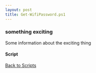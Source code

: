 ```yaml
---
layout: post
title: Get-WifiPassword.ps1
---
```


### something exciting

Some information about the exciting thing

#### Script

<script async src="https://gist-it.appspot.com/github.com/BanterBoy/scripts-blog/blob/master/PowerShell/scripts/information/Get-WifiPassword.ps1"></script>

<a href="/menu/_pages/scripts.html">Back to Scripts</a>
